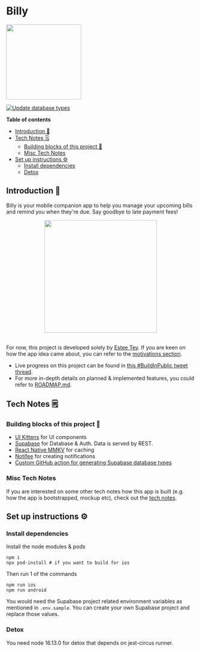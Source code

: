 # Billy <!-- omit in toc -->

<img width="200" src="./assets/BillyHero.png"></img>

[![Update database types](https://github.com/lyqht/Billy/actions/workflows/update-types.yml/badge.svg)](https://github.com/lyqht/Billy/actions/workflows/update-types.yml)

**Table of contents**

- [Introduction 🌱](#introduction-)
- [Tech Notes 🗒](#tech-notes-)
  - [Building blocks of this project 🧱](#building-blocks-of-this-project-)
  - [Misc Tech Notes](#misc-tech-notes)
- [Set up instructions ⚙️](#set-up-instructions-️)
  - [Install dependencies](#install-dependencies)
  - [Detox](#detox)
## Introduction 🌱

Billy is your mobile companion app to help you manage your upcoming bills and remind you when they're due. Say goodbye to late payment fees!

<div style="display: grid; place-items:center;">
    <img width="300" src="./demo/overview_v0.0.1.gif"></img>
</div>

<br />

For now, this project is developed solely by [Estee Tey](https://www.github.com/lyqht). If you are keen on how the app idea came about, you can refer to the [motivations section](./docs/motivations.md).

- Live progress on this project can be found in [this #BuildInPublic tweet thread](https://twitter.com/estee_tey/status/1511017683440996359).  
- For more in-depth details on planned & implemented features, you could refer to [ROADMAP.md](./docs/roadmap.md).

## Tech Notes 🗒

### Building blocks of this project 🧱

- [UI Kittens](https://github.com/akveo/react-native-ui-kitten) for UI components
- [Supabase](https://github.com/supabase/supabase) for Database & Auth. Data is served by REST.
- [React Native MMKV](https://github.com/mrousavy/react-native-mmkv) for caching
- [Notifee](https://github.com/invertase/notifee) for creating notifications
- [Custom GitHub action for generating Supabase database types](https://blog.esteetey.dev/how-to-create-and-test-a-github-action-that-generates-types-from-supabase-database)
### Misc Tech Notes

If you are interested on some other tech notes how this app is built (e.g. how the app is bootstrapped, mockup etc), check out the [tech notes](./docs/TECH_NOTES.md).

## Set up instructions ⚙️

### Install dependencies

Install the node modules & pods 

```
npm i
npx pod-install # if you want to build for ios
```

Then run 1 of the commands 
```
npm run ios
npm run android
```

You would need the Supabase project related environment variables as mentioned in `.env.sample`. You can create your own Supabase project and replace those values.

### Detox
You need node 16.13.0 for detox that depends on jest-circus runner.